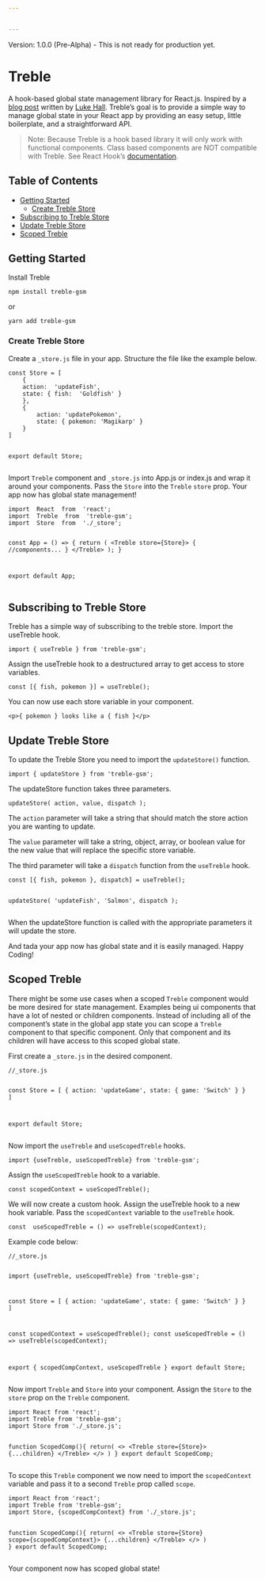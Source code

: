 ```yaml
---


---
```


<p>Version: 1.0.0 (Pre-Alpha) - This is not ready for production yet.</p>
<h1 id="treble">Treble</h1>
<p>A hook-based global state management library for React.js.  Inspired by a <a href="https://medium.com/simply/state-management-with-react-hooks-and-context-api-at-10-lines-of-code-baf6be8302c">blog post</a> written by <a href="https://medium.com/@luke.hall">Luke Hall</a>. Treble’s goal is to provide a simple way to manage global state in your React app by providing an easy setup, little boilerplate, and a straightforward API.</p>
<blockquote>
<p>Note: Because Treble is a hook based library it will only work with functional components.  Class based components are NOT compatible with Treble.  See React Hook’s <a href="https://reactjs.org/docs/hooks-intro.html">documentation</a>.</p>
</blockquote>
<h2 id="table-of-contents">Table of Contents</h2>
<ul>
<li><a href="#getting-started">Getting Started</a>
<ul>
<li><a href="#create-treble-store">Create Treble Store</a></li>
</ul>
</li>
<li><a href="#subscribing-to-treble-store">Subscribing to Treble Store</a></li>
<li><a href="#update-treble-store">Update Treble Store</a></li>
<li><a href="#scoped-treble">Scoped Treble</a></li>
</ul>
<h2 id="getting-started">Getting Started</h2>
<p>Install Treble</p>
<pre><code>npm install treble-gsm
</code></pre>
<p>or</p>
<pre><code>yarn add treble-gsm
</code></pre>
<h3 id="create-treble-store">Create Treble Store</h3>
<p>Create a <code>_store.js</code> file in your app.  Structure the file like the example below.</p>
<pre><code>const Store = [
    {
	action:  'updateFish',
	state: { fish:  'Goldfish' }
    },
    {
	    action: 'updatePokemon',
	    state: { pokemon: 'Magikarp' }
    }
]

export default Store;
</code></pre>
<p>Import <code>Treble</code> component and <code>_store.js</code> into App.js or index.js and wrap it around your components. Pass the <code>Store</code> into the <code>Treble</code> <code>store</code> prop. Your app now has global state management!</p>
<pre><code>import  React  from  'react';
import  Treble  from  'treble-gsm';
import  Store  from  './_store';

const App = () =&gt; {
    return (
		    &lt;Treble store={Store}&gt;
				{ //components... }
		    &lt;/Treble&gt;
	    );
    }

export  default  App;
</code></pre>
<h2 id="subscribing-to-treble-store">Subscribing to Treble Store</h2>
<p>Treble has a simple way of subscribing to the treble store. Import the useTreble hook.</p>
<pre><code>import { useTreble } from 'treble-gsm';
</code></pre>
<p>Assign the useTreble hook to a destructured array to get access to store variables.</p>
<pre><code>const [{ fish, pokemon }] = useTreble();
</code></pre>
<p>You can now use each store variable in your component.</p>
<pre><code>&lt;p&gt;{ pokemon } looks like a { fish }&lt;/p&gt;
</code></pre>
<h2 id="update-treble-store">Update Treble Store</h2>
<p>To update the Treble Store you need to import the <code>updateStore()</code> function.</p>
<pre><code>import { updateStore } from 'treble-gsm';
</code></pre>
<p>The updateStore function takes three parameters.</p>
<pre><code>updateStore( action, value, dispatch );
</code></pre>
<p>The <code>action</code> parameter will take a string that should match the store action you are wanting to update.</p>
<p>The <code>value</code> parameter will take a string, object, array, or boolean value for the new value that will replace the specific store variable.</p>
<p>The third parameter will take a <code>dispatch</code> function from the <code>useTreble</code> hook.</p>
<pre><code>const [{ fish, pokemon }, dispatch] = useTreble();

updateStore(  'updateFish', 'Salmon', dispatch );
</code></pre>
<p>When the updateStore function is called with the appropriate parameters it will update the store.</p>
<p>And tada your app now has global state and it is easily managed.  Happy Coding!</p>
<h2 id="scoped-treble">Scoped Treble</h2>
<p>There might be some use cases when a scoped <code>Treble</code> component would be more desired for state management.  Examples being ui components that have a lot of nested or children components.  Instead of including all of the component’s state in the global app state you can scope a <code>Treble</code> component to that specific component. Only that component and its children will have access to this scoped global state.</p>
<p>First create a <code>_store.js</code> in the desired component.</p>
<pre><code>//_store.js

const  Store = [
    { 
	    action:  'updateGame',
	    state: { game:  'Switch' }
    }
]

export default Store;
</code></pre>
<p>Now import the <code>useTreble</code> and <code>useScopedTreble</code> hooks.</p>
<pre><code>import {useTreble, useScopedTreble} from 'treble-gsm';
</code></pre>
<p>Assign the <code>useScopedTreble</code> hook to a variable.</p>
<pre><code>const scopedContext = useScopedTreble();
</code></pre>
<p>We will now create a custom hook.  Assign the useTreble hook to a new hook variable. Pass the <code>scopedContext</code> variable to the <code>useTreble</code> hook.</p>
<pre><code>const  useScopedTreble = () =&gt; useTreble(scopedContext);
</code></pre>
<p>Example code below:</p>
<pre><code>//_store.js

import {useTreble, useScopedTreble} from 'treble-gsm';

const  Store = [
    { 
	    action:  'updateGame',
	    state: { game:  'Switch' }
    }
]

const scopedContext = useScopedTreble();
const useScopedTreble = () =&gt; useTreble(scopedContext);

export { scopedCompContext, useScopedTreble }
export default Store;
</code></pre>
<p>Now import <code>Treble</code> and <code>Store</code> into your component. Assign the <code>Store</code> to the <code>store</code> prop on the <code>Treble</code> component.</p>
<pre><code>import React from 'react';
import Treble from 'treble-gsm';
import Store from './_store.js';

function ScopedComp(){
    return(
    &lt;&gt;
	    &lt;Treble store={Store}&gt;
		    {...children}
	    &lt;/Treble&gt;
    &lt;/&gt;
    )
}
export default ScopedComp;
</code></pre>
<p>To scope this <code>Treble</code> component we now need to import the <code>scopedContext</code> variable and pass it to a second <code>Treble</code> prop called <code>scope</code>.</p>
<pre><code>import React from 'react';
import Treble from 'treble-gsm';
import Store, {scopedCompContext} from './_store.js';

function ScopedComp(){
    return(
    &lt;&gt;
	    &lt;Treble store={Store} scope={scopedCompContext}&gt;
		    {...children}
	    &lt;/Treble&gt;
    &lt;/&gt;
    )
}
export default ScopedComp;
</code></pre>
<p>Your component now has scoped global state!</p>

